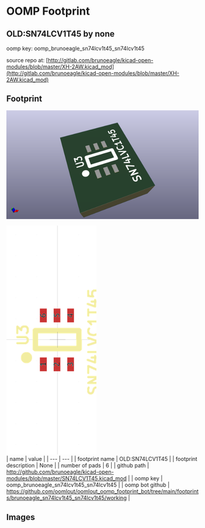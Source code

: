# OOMP Footprint  
## OLD:SN74LCV1T45  by none  
  
oomp key: oomp_brunoeagle_sn74lcv1t45_sn74lcv1t45  
  
source repo at: [http://gitlab.com/brunoeagle/kicad-open-modules/blob/master/XH-2AW.kicad_mod](http://gitlab.com/brunoeagle/kicad-open-modules/blob/master/XH-2AW.kicad_mod)  
## Footprint  
  
[![working_kicad_pcb_3d.png](working_kicad_pcb_3d_600.png)](working_kicad_pcb_3d.png)  
  
[![working.png](working_600.png)](working.png)  
| name | value | 
| --- | --- | 
| footprint name | OLD:SN74LCV1T45 | 
| footprint description | None | 
| number of pads | 6 | 
| github path | http://github.com/brunoeagle/kicad-open-modules/blob/master/SN74LCV1T45.kicad_mod | 
| oomp key | oomp_brunoeagle_sn74lcv1t45_sn74lcv1t45 | 
| oomp bot github | https://github.com/oomlout/oomlout_oomp_footprint_bot/tree/main/footprints/brunoeagle_sn74lcv1t45_sn74lcv1t45/working | 
## Images  
